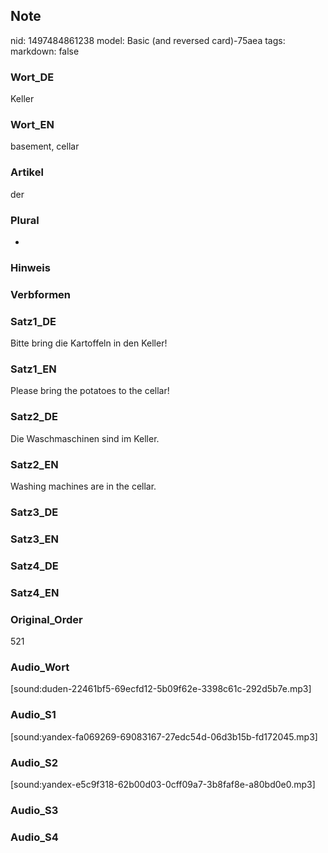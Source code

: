 ## Note
nid: 1497484861238
model: Basic (and reversed card)-75aea
tags: 
markdown: false

### Wort_DE
Keller

### Wort_EN
basement, cellar

### Artikel
der

### Plural
-

### Hinweis


### Verbformen


### Satz1_DE
Bitte bring die Kartoffeln in den Keller!

### Satz1_EN
Please bring the potatoes to the cellar!

### Satz2_DE
Die Waschmaschinen sind im Keller.

### Satz2_EN
Washing machines are in the cellar.

### Satz3_DE


### Satz3_EN


### Satz4_DE


### Satz4_EN


### Original_Order
521

### Audio_Wort
[sound:duden-22461bf5-69ecfd12-5b09f62e-3398c61c-292d5b7e.mp3]

### Audio_S1
[sound:yandex-fa069269-69083167-27edc54d-06d3b15b-fd172045.mp3]

### Audio_S2
[sound:yandex-e5c9f318-62b00d03-0cff09a7-3b8faf8e-a80bd0e0.mp3]

### Audio_S3


### Audio_S4


